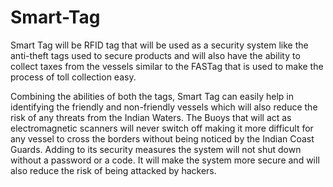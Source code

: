 # Smart-Tag 
Smart Tag will be RFID tag that will be used as a security system like the anti-theft tags used to secure products and will also have the ability to collect taxes from the vessels similar to the FASTag that is used to make the process of toll collection easy.

Combining the abilities of both the tags, Smart Tag can easily help in identifying the friendly and non-friendly vessels which will also reduce the risk of any threats from the Indian Waters. The Buoys that will act as electromagnetic scanners will never switch off making it more difficult for any vessel to cross the borders without being noticed by the Indian Coast Guards. Adding to its security measures the system will not shut down without a password or a code. It will make the system more secure and will also reduce the risk of being attacked by hackers.
